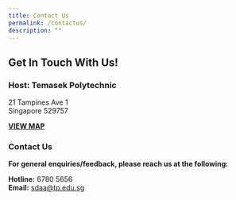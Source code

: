 ```yaml
---
title: Contact Us
permalink: /contactus/
description: ""
---
```

## **Get In Touch With Us!**


### **Host: Temasek Polytechnic**

21 Tampines Ave 1<br>
Singapore 529757

<b>[VIEW MAP](https://www.google.com/maps/place/Temasek+Polytechnic/@1.345185,103.931812,16z/data=!4m6!3m5!1s0x31da3d69fed56771:0x8bf2e2929d84a296!8m2!3d1.345315!4d103.931822!16zL20vMDk4czcz?hl=en-GB&amp;entry=ttu)</b>

### **Contact Us**

**For general enquiries/feedback, please reach us at the following:**

**Hotline:** 6780 5656<br>
**Email:** [sdaa@tp.edu.sg](sdaa@tp.edu.sg)